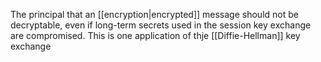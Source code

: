The principal that an [[encryption|encrypted]] message should not be decryptable, even if long-term secrets used in the session key exchange are compromised. This is one application of thje [[Diffie-Hellman]] key exchange
